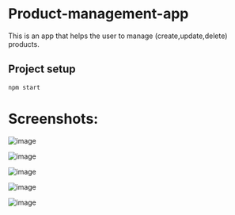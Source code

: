 # Product-management-app
This is an app that helps the user to manage (create,update,delete) products.

## Project setup
```
npm start
```


<h1>Screenshots:</h1>



![image](https://github.com/Nilesh-1211/Product-management-app/assets/77089154/ec6153bb-99b9-4189-acdb-a8160f35ad07)


![image](https://github.com/Nilesh-1211/Product-management-app/assets/77089154/8d991f59-6f3c-464b-a63a-e7fc7a27fdf7)


![image](https://github.com/Nilesh-1211/Product-management-app/assets/77089154/f54b819a-8549-4988-bef9-acdceb2c4ab7)


![image](https://github.com/Nilesh-1211/Product-management-app/assets/77089154/51dcdf10-53b2-4875-b5ab-9d0db6811277)


![image](https://github.com/Nilesh-1211/Product-management-app/assets/77089154/bb97c340-78ea-4724-8217-11e841b5df48)

